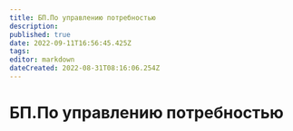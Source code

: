 ```yaml
---
title: БП.По управлению потребностью
description: 
published: true
date: 2022-09-11T16:56:45.425Z
tags: 
editor: markdown
dateCreated: 2022-08-31T08:16:06.254Z
---
```


# БП.По управлению потребностью

